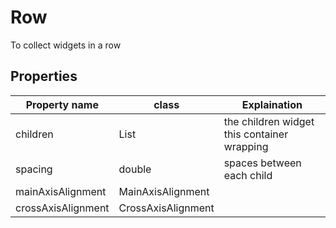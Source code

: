 # Row

To collect widgets in a row

## Properties

| Property name      | class              | Explaination                                |
| ------------------ | ------------------ | ------------------------------------------- |
| children           | List<Widget>       | the children widget this container wrapping |
| spacing            | double             | spaces between each child                   |
| mainAxisAlignment  | MainAxisAlignment  |
| crossAxisAlignment | CrossAxisAlignment |
